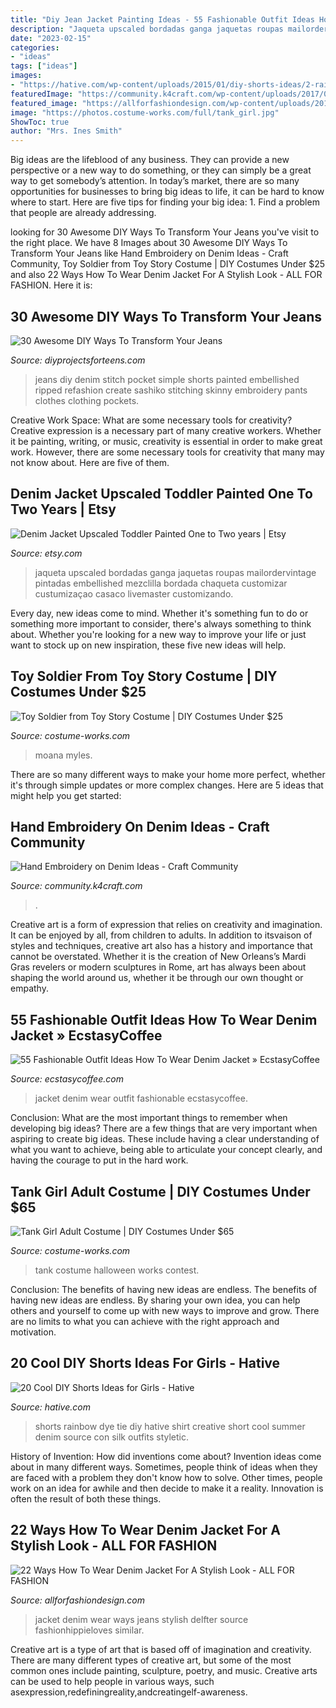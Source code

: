 ```yaml
---
title: "Diy Jean Jacket Painting Ideas - 55 Fashionable Outfit Ideas How To Wear Denim Jacket » Ecstasycoffee"
description: "Jaqueta upscaled bordadas ganga jaquetas roupas mailordervintage pintadas embellished mezclilla bordada chaqueta customizar custumizaçao casaco livemaster customizando"
date: "2023-02-15"
categories:
- "ideas"
tags: ["ideas"]
images:
- "https://hative.com/wp-content/uploads/2015/01/diy-shorts-ideas/2-rainbow-tie-dye-shorts.jpg"
featuredImage: "https://community.k4craft.com/wp-content/uploads/2017/07/old-jeans-4.jpg"
featured_image: "https://allforfashiondesign.com/wp-content/uploads/2014/03/kwa-10.jpg"
image: "https://photos.costume-works.com/full/tank_girl.jpg"
ShowToc: true
author: "Mrs. Ines Smith"
---
```



Big ideas are the lifeblood of any business. They can provide a new perspective or a new way to do something, or they can simply be a great way to get somebody’s attention. In today’s market, there are so many opportunities for businesses to bring big ideas to life, it can be hard to know where to start. Here are five tips for finding your big idea: 1. Find a problem that people are already addressing.

	

		
looking for 30 Awesome DIY Ways To Transform Your Jeans you've visit to the right place. We have 8 Images about 30 Awesome DIY Ways To Transform Your Jeans like Hand Embroidery on Denim Ideas - Craft Community, Toy Soldier from Toy Story Costume | DIY Costumes Under $25 and also 22 Ways How To Wear Denim Jacket For A Stylish Look - ALL FOR FASHION. Here it is:
		
    
## 30 Awesome DIY Ways To Transform Your Jeans

<img loading=lazy src="http://diyprojectsforteens.com/wp-content/uploads/2016/03/Simple-Stitch-Over-Denim-Pocket-Design.jpg" onerror="this.onerror=null;this.src='https://tse4.mm.bing.net/th?id=OIP.0V8cczbUuBoeNtwSQ2gq_AHaLH&amp;pid=15.1';" alt="30 Awesome DIY Ways To Transform Your Jeans">

_Source: diyprojectsforteens.com_

>jeans diy denim stitch pocket simple shorts painted embellished ripped refashion create sashiko stitching skinny embroidery pants clothes clothing pockets. 

	

Creative Work Space: What are some necessary tools for creativity?
Creative expression is a necessary part of many creative workers. Whether it be painting, writing, or music, creativity is essential in order to make great work. However, there are some necessary tools for creativity that many may not know about. Here are five of them.

    
## Denim Jacket Upscaled Toddler Painted One To Two Years | Etsy

<img loading=lazy src="https://i.etsystatic.com/5637934/r/il/d54119/310516515/il_1588xN.310516515.jpg" onerror="this.onerror=null;this.src='https://tse1.mm.bing.net/th?id=OIP.oka4T6SAR_QegxPO8ZlyhAHaJ3&amp;pid=15.1';" alt="Denim Jacket Upscaled Toddler Painted One to Two years | Etsy">

_Source: etsy.com_

>jaqueta upscaled bordadas ganga jaquetas roupas mailordervintage pintadas embellished mezclilla bordada chaqueta customizar custumizaçao casaco livemaster customizando. 

	

Every day, new ideas come to mind. Whether it's something fun to do or something more important to consider, there's always something to think about. Whether you're looking for a new way to improve your life or just want to stock up on new inspiration, these five new ideas will help.

    
## Toy Soldier From Toy Story Costume | DIY Costumes Under $25

<img loading=lazy src="https://photos.costume-works.com/full/toy_soldier_from_toy_story.jpg" onerror="this.onerror=null;this.src='https://tse4.mm.bing.net/th?id=OIP.YtNXLI1y08KBS_QiSMnJ-gHaMe&amp;pid=15.1';" alt="Toy Soldier from Toy Story Costume | DIY Costumes Under $25">

_Source: costume-works.com_

>moana myles. 

	

There are so many different ways to make your home more perfect, whether it's through simple updates or more complex changes. Here are 5 ideas that might help you get started: 

    
## Hand Embroidery On Denim Ideas - Craft Community

<img loading=lazy src="https://community.k4craft.com/wp-content/uploads/2017/07/old-jeans-4.jpg" onerror="this.onerror=null;this.src='https://tse4.mm.bing.net/th?id=OIP.I2wUd_Qxz04ZfZYqdy-7BQHaJ4&amp;pid=15.1';" alt="Hand Embroidery on Denim Ideas - Craft Community">

_Source: community.k4craft.com_

>. 

	

Creative art is a form of expression that relies on creativity and imagination. It can be enjoyed by all, from children to adults. In addition to itsvaison of styles and techniques, creative art also has a history and importance that cannot be overstated. Whether it is the creation of New Orleans’s Mardi Gras revelers or modern sculptures in Rome, art has always been about shaping the world around us, whether it be through our own thought or empathy.

    
## 55 Fashionable Outfit Ideas How To Wear Denim Jacket » EcstasyCoffee

<img loading=lazy src="https://i1.wp.com/www.ecstasycoffee.com/wp-content/uploads/2016/10/Denim-Jacket-3.jpg?resize=620%2C929" onerror="this.onerror=null;this.src='https://tse4.mm.bing.net/th?id=OIP.DajuVrz-a20VKgb6vbcuCgHaLG&amp;pid=15.1';" alt="55 Fashionable Outfit Ideas How To Wear Denim Jacket » EcstasyCoffee">

_Source: ecstasycoffee.com_

>jacket denim wear outfit fashionable ecstasycoffee. 

	

Conclusion: What are the most important things to remember when developing big ideas?
There are a few things that are very important when aspiring to create big ideas. These include having a clear understanding of what you want to achieve, being able to articulate your concept clearly, and having the courage to put in the hard work.

    
## Tank Girl Adult Costume | DIY Costumes Under $65

<img loading=lazy src="https://photos.costume-works.com/full/tank_girl.jpg" onerror="this.onerror=null;this.src='https://tse4.mm.bing.net/th?id=OIP.T73Btwc9QfvWp5_zP715eQHaLH&amp;pid=15.1';" alt="Tank Girl Adult Costume | DIY Costumes Under $65">

_Source: costume-works.com_

>tank costume halloween works contest. 

	

Conclusion: The benefits of having new ideas are endless.
The benefits of having new ideas are endless. By sharing your own idea, you can help others and yourself to come up with new ways to improve and grow. There are no limits to what you can achieve with the right approach and motivation.

    
## 20 Cool DIY Shorts Ideas For Girls - Hative

<img loading=lazy src="https://hative.com/wp-content/uploads/2015/01/diy-shorts-ideas/2-rainbow-tie-dye-shorts.jpg" onerror="this.onerror=null;this.src='https://tse2.mm.bing.net/th?id=OIP.-OBwYQLO4JKpt12L0m4xRQHaKX&amp;pid=15.1';" alt="20 Cool DIY Shorts Ideas for Girls - Hative">

_Source: hative.com_

>shorts rainbow dye tie diy hative shirt creative short cool summer denim source con silk outfits styletic. 

	

History of Invention: How did inventions come about?
Invention ideas come about in many different ways. Sometimes, people think of ideas when they are faced with a problem they don't know how to solve. Other times, people work on an idea for awhile and then decide to make it a reality. Innovation is often the result of both these things.

    
## 22 Ways How To Wear Denim Jacket For A Stylish Look - ALL FOR FASHION

<img loading=lazy src="https://allforfashiondesign.com/wp-content/uploads/2014/03/kwa-10.jpg" onerror="this.onerror=null;this.src='https://tse4.mm.bing.net/th?id=OIP.-CPnIi4m9fP158SMfNFcRgHaLH&amp;pid=15.1';" alt="22 Ways How To Wear Denim Jacket For A Stylish Look - ALL FOR FASHION">

_Source: allforfashiondesign.com_

>jacket denim wear ways jeans stylish delfter source fashionhippieloves similar. 

	

Creative art is a type of art that is based off of imagination and creativity. There are many different types of creative art, but some of the most common ones include painting, sculpture, poetry, and music. Creative arts can be used to help people in various ways, such asexpression,redefiningreality,andcreatingelf-awareness.

